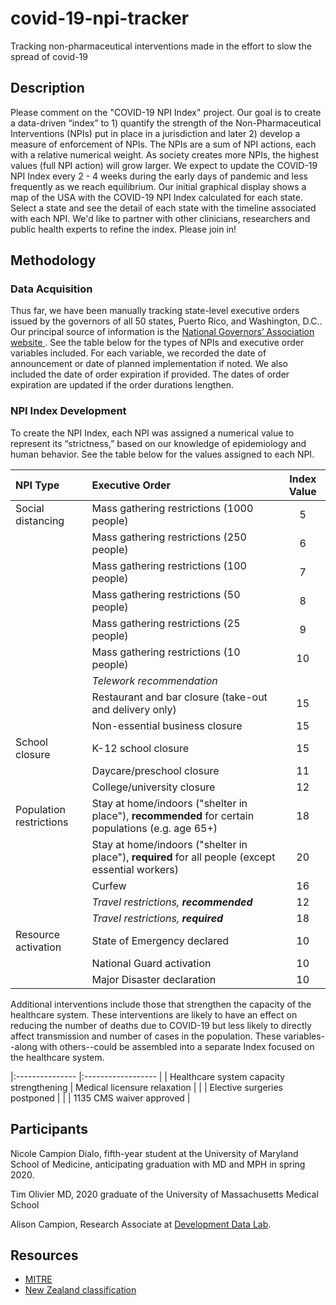 # covid-19-npi-tracker
Tracking non-pharmaceutical interventions made in the effort to slow the spread of covid-19

## Description
Please comment on the "COVID-19 NPI Index" project. Our goal is to create a data-driven “index” to 1) quantify the strength of the Non-Pharmaceutical Interventions (NPIs) put in place in a jurisdiction and later 2) develop a measure of enforcement of NPIs. The NPIs are a sum of NPI actions, each with a relative numerical weight. As society creates more NPIs, the highest values (full NPI action) will grow larger. We expect to update the COVID-19 NPI Index every 2 - 4 weeks during the early days of pandemic and less frequently as we reach equilibrium. Our initial graphical display shows a map of the USA with the COVID-19 NPI Index calculated for each state. Select a state and see the detail of each state with the timeline associated with each NPI. We'd like to partner with other clinicians, researchers and public health experts to refine the index. Please join in!


## Methodology
### Data Acquisition
Thus far, we have been manually tracking state-level executive orders issued by the governors of all 50 states, Puerto Rico, and Washington, D.C.. Our principal source of information is the [National Governors’ Association website ](https://www.nga.org/coronavirus/). See the table below for the types of NPIs and executive order variables included. For each variable, we recorded the date of announcement or date of planned implementation if noted. We also included the date of order expiration if provided. The dates of order expiration are updated if the order durations lengthen.

### NPI Index Development
To create the NPI Index, each NPI was assigned a numerical value to represent its “strictness,” based on our knowledge of epidemiology and human behavior. See the table below for the values assigned to each NPI.

| NPI Type        | Executive Order    | Index Value  |
|:--------------- |:------------------ |:------------:|
| Social distancing | Mass gathering restrictions (1000 people) | 5 |
| | Mass gathering restrictions (250 people) | 6 |
| | Mass gathering restrictions (100 people) | 7 |
| | Mass gathering restrictions (50 people) | 8 |
| | Mass gathering restrictions (25 people) | 9 |
| | Mass gathering restrictions (10 people) | 10 |
| | *Telework recommendation* |  |
| | Restaurant and bar closure (take-out and delivery only) | 15 |
| | Non-essential business closure | 15 |
| School closure | K-12 school closure | 15 |
| | Daycare/preschool closure | 11 |
| | College/university closure | 12 |
| Population restrictions | Stay at home/indoors ("shelter in place"), **recommended** for certain populations (e.g. age 65+) | 18 |
| | Stay at home/indoors ("shelter in place"), **required** for all people (except essential workers) | 20 |
| | Curfew | 16 |
| | *Travel restrictions, **recommended*** | 12 |
| | *Travel restrictions, **required*** | 18 |
| Resource activation | State of Emergency declared | 10 |
| | National Guard activation | 10 |
| | Major Disaster declaration | 10 |

Additional interventions include those that strengthen the capacity of the healthcare system. These interventions are likely to have an effect on reducing the number of deaths due to COVID-19 but less likely to directly affect transmission and number of cases in the population. These variables--along with others--could be assembled into a separate Index focused on the healthcare system.

|:--------------- |:------------------ |
| Healthcare system capacity strengthening | Medical licensure relaxation |
| | Elective surgeries postponed |
| | 1135 CMS waiver approved |


## Participants

Nicole Campion Dialo, fifth-year student at the University of Maryland School of Medicine, anticipating graduation with MD and MPH in spring 2020.

Tim Olivier MD, 2020 graduate of the University of Massachusetts Medical School

Alison Campion, Research Associate at [Development Data Lab](http://www.devdatalab.org/).


## Resources
* [MITRE](https://c19hcc.org/resource/country-comparison#case_and_death_counts_over_time) 
* [New Zealand classification](https://covid19.govt.nz/assets/COVID_Alert-levels_v2.pdf) 
